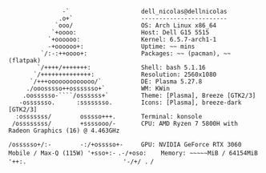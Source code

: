 <!--
**ArchDGN/ArchDGN** is a ✨ _special_ ✨ repository because its `README.md` (this file) appears on your GitHub profile.
-->

                   -`                    dell_nicolas@dellnicolas 
                  .o+`                   ------------------------ 
                 `ooo/                   OS: Arch Linux x86_64 
                `+oooo:                  Host: Dell G15 5515
               `+oooooo:                 Kernel: 6.5.7-arch1-1 
               -+oooooo+:                Uptime: ~~ mins 
             `/:-:++oooo+:               Packages: ~~ (pacman), ~~ (flatpak) 
            `/++++/+++++++:              Shell: bash 5.1.16 
           `/++++++++++++++:             Resolution: 2560x1080 
          `/+++ooooooooooooo/`           DE: Plasma 5.27.8 
         ./ooosssso++osssssso+`          WM: KWin 
        .oossssso-````/ossssss+`         Theme: [Plasma], Breeze [GTK2/3] 
       -osssssso.      :ssssssso.        Icons: [Plasma], breeze-dark [GTK2/3] 
      :osssssss/        osssso+++.       Terminal: konsole 
     /ossssssss/        +ssssooo/-       CPU: AMD Ryzen 7 5800H with Radeon Graphics (16) @ 4.463GHz 
   `/ossssso+/:-        -:/+osssso+-     GPU: NVIDIA GeForce RTX 3060 Mobile / Max-Q (115W)
  '+sso+:-`                 `.-/+oso:    Memory: ~~~~~MiB / 64154MiB 
 '++:.                           '-/+/
 .`                                 `/`

 
